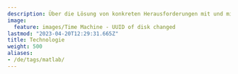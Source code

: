 ```yaml
---
description: Über die Lösung von konkreten Herausforderungen mit und mittels Technologie – inklusive Sourcecode und Screenshots
image:
  feature: images/Time Machine - UUID of disk changed
lastmod: "2023-04-20T12:29:31.665Z"
title: Technologie
weight: 500
aliases:
- /de/tags/matlab/
---
```

